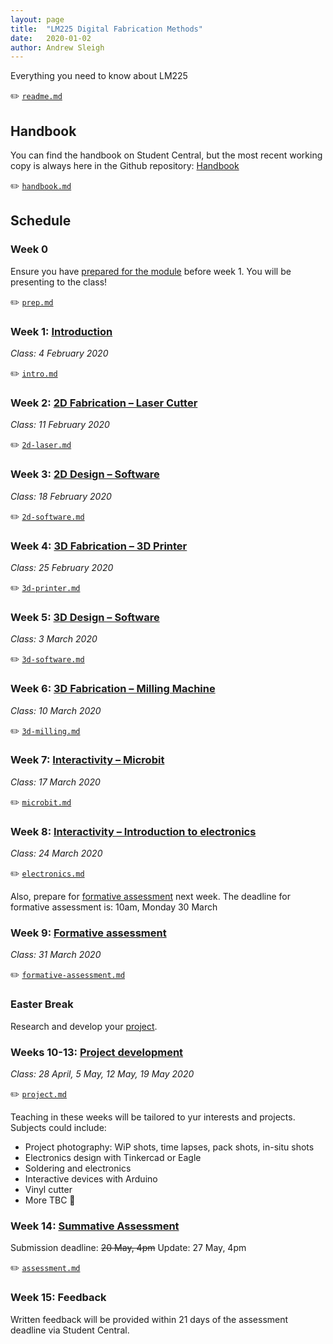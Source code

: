 ```yaml
---
layout: page
title:  "LM225 Digital Fabrication Methods"
date:   2020-01-02
author: Andrew Sleigh
---
```


Everything you need to know about LM225

<!--more-->

:pencil2: [`readme.md`](https://github.com/fablabbrighton/digital-fabrication-module/tree/master/docs/_course-notes-lm225-2020/readme.md)



## Handbook

You can find the handbook on Student Central, but the most recent working copy is always here in the Github repository: [Handbook](https://fablabbrighton.github.io/digital-fabrication-module/course-notes-lm225-2020/handbook)



:pencil2: [`handbook.md`](https://github.com/fablabbrighton/digital-fabrication-module/tree/master/docs/_course-notes-lm225-2020/handbook.md)



## Schedule

### Week 0

Ensure you have [prepared for the module](https://fablabbrighton.github.io/digital-fabrication-module/course-notes-lm225-2020/prep) before week 1. You will be presenting to the class!

:pencil2: [`prep.md`](https://github.com/fablabbrighton/digital-fabrication-module/tree/master/docs/_course-notes-lm225-2020/prep.md)

### Week 1: [Introduction](https://fablabbrighton.github.io/digital-fabrication-module/course-notes-lm225-2020/intro)

_Class: 4 February 2020_

:pencil2: [`intro.md`](https://github.com/fablabbrighton/digital-fabrication-module/tree/master/docs/_course-notes-lm225-2020/intro.md)


### Week 2: [2D Fabrication – Laser Cutter](https://fablabbrighton.github.io/digital-fabrication-module/course-notes-lm225-2020/2d-laser)

_Class: 11 February 2020_

:pencil2: [`2d-laser.md`](https://github.com/fablabbrighton/digital-fabrication-module/tree/master/docs/_course-notes-lm225-2020/2d-laser.md)


### Week 3: [2D Design – Software](https://fablabbrighton.github.io/digital-fabrication-module/course-notes-lm225-2020/2d-software)

_Class: 18 February 2020_

:pencil2: [`2d-software.md`](https://github.com/fablabbrighton/digital-fabrication-module/tree/master/docs/_course-notes-lm225-2020/2d-software.md)


### Week 4: [3D Fabrication – 3D Printer](https://fablabbrighton.github.io/digital-fabrication-module/course-notes-lm225-2020/3d-printer)

_Class: 25 February 2020_

:pencil2: [`3d-printer.md`](https://github.com/fablabbrighton/digital-fabrication-module/tree/master/docs/_course-notes-lm225-2020/3d-printer.md)

### Week 5: [3D Design – Software](https://fablabbrighton.github.io/digital-fabrication-module/course-notes-lm225-2020/3d-software)

_Class: 3 March 2020_

:pencil2: [`3d-software.md`](https://github.com/fablabbrighton/digital-fabrication-module/tree/master/docs/_course-notes-lm225-2020/3d-software.md)


### Week 6: [3D Fabrication – Milling Machine](https://fablabbrighton.github.io/digital-fabrication-module/course-notes-lm225-2020/3d-milling)

_Class: 10 March 2020_

:pencil2: [`3d-milling.md`](https://github.com/fablabbrighton/digital-fabrication-module/tree/master/docs/_course-notes-lm225-2020/3d-milling.md)


### Week 7: [Interactivity – Microbit](https://fablabbrighton.github.io/digital-fabrication-module/course-notes-lm225-2020/microbit)

_Class: 17 March 2020_

:pencil2: [`microbit.md`](https://github.com/fablabbrighton/digital-fabrication-module/tree/master/docs/_course-notes-lm225-2020/microbit.md)

### Week 8: [Interactivity – Introduction to electronics](https://fablabbrighton.github.io/digital-fabrication-module/course-notes-lm225-2020/electronics)

_Class: 24 March 2020_

:pencil2: [`electronics.md`](https://github.com/fablabbrighton/digital-fabrication-module/tree/master/docs/_course-notes-lm225-2020/electronics.md)

Also, prepare for [formative assessment](https://fablabbrighton.github.io/digital-fabrication-module/course-notes-lm225-2020/formative-assessment) next week. The deadline for formative assessment is: 10am, Monday 30 March


### Week 9: [Formative assessment](https://fablabbrighton.github.io/digital-fabrication-module/course-notes-lm225-2020/formative-assessment)

_Class: 31 March 2020_


:pencil2: [`formative-assessment.md`](https://github.com/fablabbrighton/digital-fabrication-module/tree/master/docs/_course-notes-lm225-2020/formative-assessment.md)

### Easter Break

Research and develop your [project](https://fablabbrighton.github.io/digital-fabrication-module/course-notes-lm225-2020/project).

### Weeks 10-13: [Project development](https://fablabbrighton.github.io/digital-fabrication-module/course-notes-lm225-2020/project)

_Class: 28 April, 5 May, 12 May, 19 May 2020_

:pencil2: [`project.md`](https://github.com/fablabbrighton/digital-fabrication-module/tree/master/docs/_course-notes-lm225-2020/project.md)

Teaching in these weeks will be tailored to yur interests and projects. Subjects could include:

* Project photography: WiP shots, time lapses, pack shots, in-situ shots
* Electronics design with Tinkercad or Eagle
* Soldering and electronics
* Interactive devices with Arduino
* Vinyl cutter
* More TBC :construction:



### Week 14: [Summative Assessment](https://fablabbrighton.github.io/digital-fabrication-module/course-notes-lm225-2020/assessment)

Submission deadline:  ~~20 May, 4pm~~ Update: 27 May, 4pm

:pencil2: [`assessment.md`](https://github.com/fablabbrighton/digital-fabrication-module/tree/master/docs/_course-notes-lm225-2020/assessment.md)

### Week 15: Feedback

Written feedback will be provided within 21 days of the assessment deadline via Student Central.
